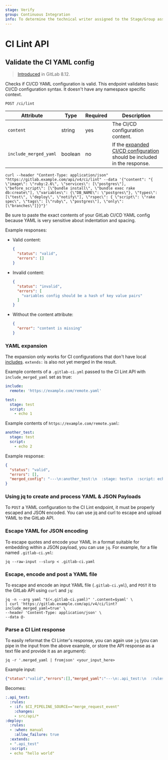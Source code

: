```yaml
---
stage: Verify
group: Continuous Integration
info: To determine the technical writer assigned to the Stage/Group associated with this page, see https://about.gitlab.com/handbook/engineering/ux/technical-writing/#designated-technical-writers
---
```


# CI Lint API

## Validate the CI YAML config

> [Introduced](https://gitlab.com/gitlab-org/gitlab-foss/-/merge_requests/5953) in GitLab 8.12.

Checks if CI/CD YAML configuration is valid. This endpoint validates basic CI/CD
configuration syntax. It doesn't have any namespace specific context.

```plaintext
POST /ci/lint
```

| Attribute  | Type    | Required | Description |
| ---------- | ------- | -------- | -------- |
| `content`              | string     | yes      | The CI/CD configuration content. |
| `include_merged_yaml`  | boolean    | no       | If the [expanded CI/CD configuration](#yaml-expansion) should be included in the response. |

```shell
curl --header "Content-Type: application/json" "https://gitlab.example.com/api/v4/ci/lint" --data '{"content": "{ \"image\": \"ruby:2.6\", \"services\": [\"postgres\"], \"before_script\": [\"bundle install\", \"bundle exec rake db:create\"], \"variables\": {\"DB_NAME\": \"postgres\"}, \"types\": [\"test\", \"deploy\", \"notify\"], \"rspec\": { \"script\": \"rake spec\", \"tags\": [\"ruby\", \"postgres\"], \"only\": [\"branches\"]}}"}'
```

Be sure to paste the exact contents of your GitLab CI/CD YAML config because YAML
is very sensitive about indentation and spacing.

Example responses:

- Valid content:

  ```json
  {
    "status": "valid",
    "errors": []
  }
  ```

- Invalid content:

  ```json
  {
    "status": "invalid",
    "errors": [
      "variables config should be a hash of key value pairs"
    ]
  }
  ```

- Without the content attribute:

  ```json
  {
    "error": "content is missing"
  }
  ```

### YAML expansion

The expansion only works for CI configurations that don't have local [includes](../ci/yaml/README.md#include). 
`extends:` is also not yet merged in the result.

Example contents of a `.gitlab-ci.yml` passed to the CI Lint API with
`include_merged_yaml` set as true:

```yaml
include:
  remote: 'https://example.com/remote.yaml'

test:
  stage: test
  script:
    - echo 1
```

Example contents of `https://example.com/remote.yaml`:

```yaml
another_test:
  stage: test
  script:
    - echo 2
```

Example response:

```json
{
  "status": "valid",
  "errors": [],
  "merged_config": "---\n:another_test:\n  :stage: test\n  :script: echo 2\n:test:\n  :stage: test\n  :script: echo 1\n"
}
```

### Using jq to create and process YAML & JSON Payloads

To `POST` a YAML configuration to the CI Lint endpoint, it must be properly escaped and JSON encoded.
You can use jq and curl to escape and upload YAML to the GitLab API.

### Escape YAML for JSON encoding

To escape quotes and encode your YAML in a format suitable for embedding within
a JSON payload, you can use `jq`. For example, for a file named `.gitlab-ci.yml`:

```shell
jq --raw-input --slurp < .gitlab-ci.yaml
```

### Escape, encode and post a YAML file

To escape and encode an input YAML file (`.gitlab-ci.yml`), and `POST` it to the
GitLab API using `curl` and `jq`:

```shell
jq -n --arg yaml "$(<.gitlab-ci.yaml)" '.content=$yaml' \
| curl 'https://gitlab.example.com/api/v4/ci/lint?include_merged_yaml=true' \
--header 'Content-Type: application/json' \
--data @-
```

### Parse a CI Lint response

To easily reformat the CI Linter's response, you can again use `jq` (you can pipe in the input from the above example,
or store the API response as a text file and provide it as an argument):

```shell
jq -r '.merged_yaml | fromjson' <your_input_here>
```

Example input:

```json
{"status":"valid","errors":[],"merged_yaml":"---\n:.api_test:\n  :rules:\n  - :if: $CI_PIPELINE_SOURCE==\"merge_request_event\"\n    :changes:\n    - src/api/*\n:deploy:\n  :rules:\n  - :when: manual\n    :allow_failure: true\n  :extends:\n  - \".api_test\"\n  :script:\n  - echo \"hello world\"\n"}
```

Becomes:

```yaml
:.api_test:
  :rules:
  - :if: $CI_PIPELINE_SOURCE=="merge_request_event"
    :changes:
    - src/api/*
:deploy:
  :rules:
  - :when: manual
    :allow_failure: true
  :extends:
  - ".api_test"
  :script:
  - echo "hello world"
```
